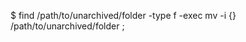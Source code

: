 <!-- post: database-backup_mysql -->


$ find /path/to/unarchived/folder -type f -exec mv -i {} /path/to/unarchived/folder \;  
